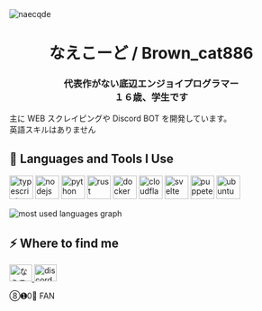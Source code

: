 <img src="https://komarev.com/ghpvc/?username=naecqde&label=Profile%20views&color=0e75b6&style=flat" alt="naecqde" />
<h1 align="center">なえこーど / Brown_cat886</h1>

<h3 align="center">
    代表作がない底辺エンジョイプログラマー
    <br>
    １６歳、学生です
</h3>

<p>
    主に WEB スクレイピングや Discord BOT を開発しています。
    <br>
    英語スキルはありません
</p>

<h2>🚀 Languages and Tools I Use</h2>
<p>
    <p>
        <a target="blank" href="https://www.typescriptlang.org/ja/" style="display: inline-block;">
        <img src="https://cdn.jsdelivr.net/gh/devicons/devicon@latest/icons/typescript/typescript-original.svg" alt="typescript" width="42" height="42" />
        </a>
        <a target="blank" href="https://nodejs.org/" style="display: inline-block;">
            <img src="https://cdn.jsdelivr.net/gh/devicons/devicon@latest/icons/nodejs/nodejs-original.svg" alt="nodejs" width="42" height="42" />
        </a>
        <a target="blank" href="https://www.python.jp/" style="display: inline-block;">
            <img src="https://cdn.jsdelivr.net/gh/devicons/devicon@latest/icons/python/python-original.svg" alt="python" width="42" height="42" />
        </a>
        <a target="blank" href="https://www.rust-lang.org/ja" style="display: inline-block;">
            <img src="https://cdn.jsdelivr.net/gh/devicons/devicon@latest/icons/rust/rust-original.svg" alt="rust" width="42" height="42" />
        </a>
        <a target="blank" href="https://www.docker.com/" style="display: inline-block;">
            <img src="https://cdn.jsdelivr.net/gh/devicons/devicon@latest/icons/docker/docker-original.svg" alt="docker" width="42" height="42" />
        </a>
        <a target="blank" href="https://workers.cloudflare.com/" style="display: inline-block;">
            <img src="https://cdn.jsdelivr.net/gh/devicons/devicon@latest/icons/cloudflareworkers/cloudflareworkers-original.svg" alt="cloudflare workers" width="42" height="42" />
        </a>
        <a target="blank" href="https://svelte.jp/" style="display: inline-block;">
            <img src="https://cdn.jsdelivr.net/gh/devicons/devicon@latest/icons/svelte/svelte-original.svg" alt="svelte" width="42" height="42" />
        </a>
        <a target="blank" href="https://pptr.dev/" style="display: inline-block;">
            <img src="https://cdn.jsdelivr.net/gh/devicons/devicon@latest/icons/puppeteer/puppeteer-original.svg" alt="puppeteer" width="42" height="42" />
        </a>
        <a target="blank" href="https://ubuntu.com/" style="display: inline-block;">
            <img src="https://cdn.jsdelivr.net/gh/devicons/devicon@latest/icons/ubuntu/ubuntu-original.svg" alt="ubuntu" width="42" height="42" />
        </a>
    </p>
    <img src="https://github-readme-stats.vercel.app/api/top-langs?username=naecqde&show_icons=true&locale=en&layout=compact" alt="most used languages graph" />
</p>

<h2>⚡️ Where to find me</h2>
<p>
    <a target="blank" href="https://x.com/naecqde">
        <img src="https://raw.githubusercontent.com/rahuldkjain/github-profile-readme-generator/master/src/images/icons/Social/twitter.svg" alt="なえこーど on X or Twitter" height="30" width="40" />
    </a>
    <a target="blank" href="https://okazuri.nae.quest/">
        <img src="https://raw.githubusercontent.com/rahuldkjain/github-profile-readme-generator/master/src/images/icons/Social/discord.svg" alt="discord" height="30" width="40" />
    </a>
</p>

<footer>➇➊0⃣ FAN</footer>
